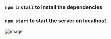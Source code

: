 
### `npm install` to install the dependencies

### `npm start` to start the server on localhost


![image](https://user-images.githubusercontent.com/69521378/215335791-a1070c34-ae23-4ff1-bacc-eb04cf23add8.png)
